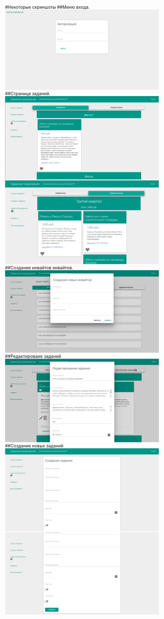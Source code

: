 #Некоторые скриншоты
##Меню входа.
![Auth](https://github.com/silenceSunn/market.Knowledge/blob/master/screenshots/main.PNG)
##Страница заданий.
![tasksMonth](https://github.com/silenceSunn/market.Knowledge/blob/master/screenshots/tasksMonth.PNG)
![tasks](https://github.com/silenceSunn/market.Knowledge/blob/master/screenshots/tasks.PNG)
##Создание инвайтов инвайтов.
![invites](https://github.com/silenceSunn/market.Knowledge/blob/master/screenshots/invites.PNG)
##Редактироваие заданий
![adminEdit](https://github.com/silenceSunn/market.Knowledge/blob/master/screenshots/adminEdit.PNG)
##Создание новых заданий
![createTask](https://github.com/silenceSunn/market.Knowledge/blob/master/screenshots/createTask.PNG)
![tasksMonth2](https://github.com/silenceSunn/market.Knowledge/blob/master/screenshots/tasksMonth2.PNG)
